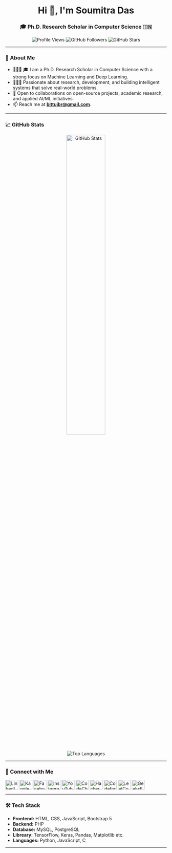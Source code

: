 <h1 align="center">Hi 👋, I'm Soumitra Das</h1>
<h3 align="center">🎓 Ph.D. Research Scholar in Computer Science 🇮🇳</h3>

<p align="center">
  <img src="https://komarev.com/ghpvc/?username=soumitradas1&label=Profile%20views&color=0e75b6&style=flat" alt="Profile Views" />
  <img src="https://img.shields.io/github/followers/SoumitraDas1?label=Followers" alt="GitHub Followers" />
  <img src="https://img.shields.io/github/stars/SoumitraDas1?label=GitHub%20Stars" alt="GitHub Stars" />
</p>

---

### 🌟 About Me
- 👨🏻‍💻 🎓 I am a Ph.D. Research Scholar in Computer Science with a strong focus on Machine Learning and Deep Learning.
- 👨🏻‍💻 Passionate about research, development, and building intelligent systems that solve real-world problems.
- 🤝 Open to collaborations on open-source projects, academic research, and applied AI/ML initiatives.
- 📫 Reach me at **bittujbr@gmail.com**.
---

### 📈 GitHub Stats
<p align="center">
  <img src="https://github-readme-stats.vercel.app/api?username=SoumitraDas1&show_icons=true&theme=radical" alt="GitHub Stats" width="49%" />
<!--   <img src="https://github-readme-streak-stats.herokuapp.com/?user=SoumitraDas1&theme=radical" alt="GitHub Streak Stats" width="49%" /> -->
</p>

<p align="center">
  <img src="https://github-readme-stats.vercel.app/api/top-langs/?username=SoumitraDas1&layout=compact&theme=radical" alt="Top Languages" />
</p>

---

### 🤝 Connect with Me
<p align="left">
  <a href="https://linkedin.com/in/soumitra-das-737670247" target="_blank"><img align="center" src="https://raw.githubusercontent.com/rahuldkjain/github-profile-readme-generator/master/src/images/icons/Social/linked-in-alt.svg" alt="LinkedIn" height="30" width="40" /></a>
  <a href="https://kaggle.com/soumitradas1" target="_blank"><img align="center" src="https://raw.githubusercontent.com/rahuldkjain/github-profile-readme-generator/master/src/images/icons/Social/kaggle.svg" alt="Kaggle" height="30" width="40" /></a>
  <a href="https://fb.com/সৌমিত্র দাস" target="_blank"><img align="center" src="https://raw.githubusercontent.com/rahuldkjain/github-profile-readme-generator/master/src/images/icons/Social/facebook.svg" alt="Facebook" height="30" width="40" /></a>
  <a href="https://instagram.com/bongmitro_arts" target="_blank"><img align="center" src="https://raw.githubusercontent.com/rahuldkjain/github-profile-readme-generator/master/src/images/icons/Social/instagram.svg" alt="Instagram" height="30" width="40" /></a>
  <a href="https://www.youtube.com/c/@bongmitrosoum" target="_blank"><img align="center" src="https://raw.githubusercontent.com/rahuldkjain/github-profile-readme-generator/master/src/images/icons/Social/youtube.svg" alt="YouTube" height="30" width="40" /></a>
  <a href="https://www.codechef.com/users/soum1das" target="_blank"><img align="center" src="https://cdn.jsdelivr.net/npm/simple-icons@3.1.0/icons/codechef.svg" alt="CodeChef" height="30" width="40" /></a>
  <a href="https://www.hackerrank.com/bittujbr" target="_blank"><img align="center" src="https://raw.githubusercontent.com/rahuldkjain/github-profile-readme-generator/master/src/images/icons/Social/hackerrank.svg" alt="HackerRank" height="30" width="40" /></a>
  <a href="https://codeforces.com/profile/soum1das" target="_blank"><img align="center" src="https://raw.githubusercontent.com/rahuldkjain/github-profile-readme-generator/master/src/images/icons/Social/codeforces.svg" alt="Codeforces" height="30" width="40" /></a>
  <a href="https://www.leetcode.com/soum1das" target="_blank"><img align="center" src="https://raw.githubusercontent.com/rahuldkjain/github-profile-readme-generator/master/src/images/icons/Social/leet-code.svg" alt="LeetCode" height="30" width="40" /></a>
  <a href="https://auth.geeksforgeeks.org/user/soumitradassd" target="_blank"><img align="center" src="https://raw.githubusercontent.com/rahuldkjain/github-profile-readme-generator/master/src/images/icons/Social/geeks-for-geeks.svg" alt="GeeksForGeeks" height="30" width="40" /></a>
</p>

---

### 🛠️ Tech Stack
- **Frontend:** HTML, CSS, JavaScript, Bootstrap 5
- **Backend:** PHP
- **Database:** MySQL, PostgreSQL
- **Libreary:** TensorFlow, Keras, Pandas, Matplotlib etc.
- **Languages:** Python, JavaScript, C

---




